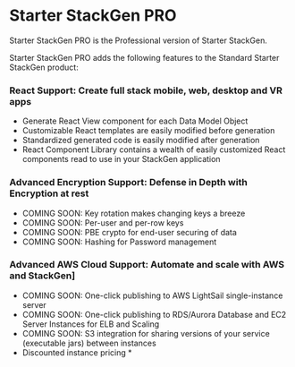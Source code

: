 # Starter StackGen PRO

Starter StackGen PRO is the Professional version of Starter StackGen.

Starter StackGen PRO adds the following features to the Standard Starter StackGen product:

### React Support: Create full stack mobile, web, desktop and VR apps
- Generate React View component for each Data Model Object
- Customizable React templates are easily modified before generation
- Standardized generated code is easily modified after generation
- React Component Library contains a wealth of easily customized React components read to use in your StackGen application

### Advanced Encryption Support: Defense in Depth with Encryption at rest 
- COMING SOON: Key rotation makes changing keys a breeze
- COMING SOON: Per-user and per-row keys
- COMING SOON: PBE crypto for end-user securing of data
- COMING SOON: Hashing for Password management

### Advanced AWS Cloud Support: Automate and scale with AWS and StackGen]
- COMING SOON: One-click publishing to AWS LightSail single-instance server
- COMING SOON: One-click publishing to RDS/Aurora Database and EC2 Server Instances for ELB and Scaling
- COMING SOON: S3 integration for sharing versions of your service (executable jars) between instances
- Discounted instance pricing *
